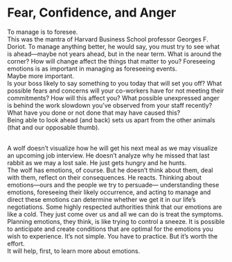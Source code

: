 
# Fear, Confidence, and Anger

To manage is to foresee.  <br/>
This was the mantra of Harvard Business School professor Georges F.
Doriot. To manage anything better, he would say, you must try to see what
is ahead—maybe not years ahead, but in the near term. What is around
the corner? How will change affect the things that matter to you?
Foreseeing emotions is as important in managing as foreseeing events.
<br/>
Maybe more important.
<br/>
Is your boss likely to say something to you today that will set you off?
What possible fears and concerns will your co-workers have for not meeting their commitments? How will this affect you? What possible unexpressed anger is behind the work slowdown you’ve observed from your
staff recently? What have you done or not done that may have caused
this?
<br/>
Being able to look ahead (and back) sets us apart from the other animals (that and our opposable thumb). 

<br/>
 A wolf doesn’t visualize how he will
get his next meal as we may visualize an upcoming job interview. He doesn’t analyze why he missed that last rabbit as we may a lost sale. He just gets
hungry and he hunts.
<br/>
The wolf has emotions, of course. But he doesn’t think about them,
deal with them, reflect on their consequences. He reacts.
Thinking about emotions—ours and the people we try to persuade—
understanding these emotions, foreseeing their likely occurrence, and acting to manage and direct these emotions can determine whether we get it
in our life’s negotiations.
Some highly respected authorities think that our emotions are like a
cold. They just come over us and all we can do is treat the symptoms. Planning emotions, they think, is like trying to control a sneeze.
It is possible to anticipate and create conditions that are optimal for
the emotions you wish to experience. It’s not simple. You have to practice.
But it’s worth the effort.
<br/>
It will help, first, to learn more about emotions.
